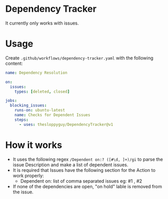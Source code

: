 # Dependency Tracker

It currently only works with issues.

# Usage

Create `.github/workflows/dependency-tracker.yaml` with the following content:

```yaml
name: Dependency Resolution

on:
  issues:
    types: [deleted, closed]

jobs:
  blocking_issues:
    runs-on: ubuntu-latest
    name: Checks for Dependent Issues
    steps:
      - uses: thesloppyguy/DependencyTracker@v1
```

# How it works

- It uses the following regex `/Dependent on:? ([#\d, ]+)/gi` to parse the issue Description and make a list of dependent issues.
- It is required that Issues have the following section for the Action to work properly:
  - Dependent on: list of comma separated issues eg: #1 , #2
- If none of the dependencies are open, "on hold" lable is removed from the issue.

